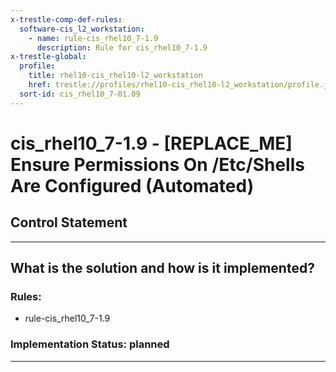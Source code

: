 ```yaml
---
x-trestle-comp-def-rules:
  software-cis_l2_workstation:
    - name: rule-cis_rhel10_7-1.9
      description: Rule for cis_rhel10_7-1.9
x-trestle-global:
  profile:
    title: rhel10-cis_rhel10-l2_workstation
    href: trestle://profiles/rhel10-cis_rhel10-l2_workstation/profile.json
  sort-id: cis_rhel10_7-01.09
---
```


# cis_rhel10_7-1.9 - \[REPLACE_ME\] Ensure Permissions On /Etc/Shells Are Configured (Automated)

## Control Statement

______________________________________________________________________

## What is the solution and how is it implemented?

<!-- For implementation status enter one of: implemented, partial, planned, alternative, not-applicable -->

<!-- Note that the list of rules under ### Rules: is read-only and changes will not be captured after assembly to JSON -->

<!-- Add control implementation description here for control: cis_rhel10_7-1.9 -->

### Rules:

  - rule-cis_rhel10_7-1.9

### Implementation Status: planned

______________________________________________________________________
